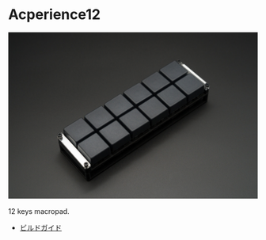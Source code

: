 # Acperience12

![Acperience12](/images/main_image.jpg)

12 keys macropad.

- [ビルドガイド](/docs/buildguide_jp.md)
